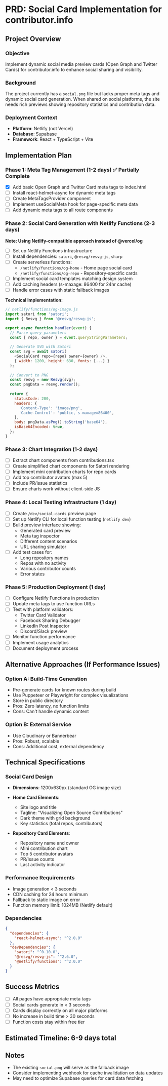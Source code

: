 # PRD: Social Card Implementation for contributor.info

## Project Overview

### Objective
Implement dynamic social media preview cards (Open Graph and Twitter Cards) for contributor.info to enhance social sharing and visibility.

### Background
The project currently has a `social.png` file but lacks proper meta tags and dynamic social card generation. When shared on social platforms, the site needs rich previews showing repository statistics and contribution data.

### Deployment Context
- **Platform**: Netlify (not Vercel)
- **Database**: Supabase
- **Framework**: React + TypeScript + Vite

## Implementation Plan

### Phase 1: Meta Tag Management (1-2 days) ✅ Partially Complete
- [x] Add basic Open Graph and Twitter Card meta tags to index.html
- [ ] Install react-helmet-async for dynamic meta tags
- [ ] Create MetaTagsProvider component
- [ ] Implement useSocialMeta hook for page-specific meta data
- [ ] Add dynamic meta tags to all route components

### Phase 2: Social Card Generation with Netlify Functions (2-3 days)
**Note: Using Netlify-compatible approach instead of @vercel/og**

- [ ] Set up Netlify Functions infrastructure
- [ ] Install dependencies: `satori`, `@resvg/resvg-js`, `sharp`
- [ ] Create serverless functions:
  - `/netlify/functions/og-home` - Home page social card
  - `/netlify/functions/og-repo` - Repository-specific cards
- [ ] Implement social card templates matching design system
- [ ] Add caching headers (s-maxage: 86400 for 24hr cache)
- [ ] Handle error cases with static fallback images

**Technical Implementation:**
```javascript
// netlify/functions/og-image.js
import satori from 'satori';
import { Resvg } from '@resvg/resvg-js';

export async function handler(event) {
  // Parse query parameters
  const { repo, owner } = event.queryStringParameters;
  
  // Generate SVG with Satori
  const svg = await satori(
    <SocialCard repo={repo} owner={owner} />,
    { width: 1200, height: 630, fonts: [...] }
  );
  
  // Convert to PNG
  const resvg = new Resvg(svg);
  const pngData = resvg.render();
  
  return {
    statusCode: 200,
    headers: {
      'Content-Type': 'image/png',
      'Cache-Control': 'public, s-maxage=86400',
    },
    body: pngData.asPng().toString('base64'),
    isBase64Encoded: true,
  };
}
```

### Phase 3: Chart Integration (1-2 days)
- [ ] Extract chart components from contributions.tsx
- [ ] Create simplified chart components for Satori rendering
- [ ] Implement mini contribution charts for repo cards
- [ ] Add top contributor avatars (max 5)
- [ ] Include PR/issue statistics
- [ ] Ensure charts work without client-side JS

### Phase 4: Local Testing Infrastructure (1 day)
- [ ] Create `/dev/social-cards` preview page
- [ ] Set up Netlify CLI for local function testing (`netlify dev`)
- [ ] Build preview interface showing:
  - Generated card preview
  - Meta tag inspector
  - Different content scenarios
  - URL sharing simulator
- [ ] Add test cases for:
  - Long repository names
  - Repos with no activity
  - Various contributor counts
  - Error states

### Phase 5: Production Deployment (1 day)
- [ ] Configure Netlify Functions in production
- [ ] Update meta tags to use function URLs
- [ ] Test with platform validators:
  - Twitter Card Validator
  - Facebook Sharing Debugger
  - LinkedIn Post Inspector
  - Discord/Slack preview
- [ ] Monitor function performance
- [ ] Implement usage analytics
- [ ] Document deployment process

## Alternative Approaches (If Performance Issues)

### Option A: Build-Time Generation
- Pre-generate cards for known routes during build
- Use Puppeteer or Playwright for complex visualizations
- Store in public directory
- Pros: Zero latency, no function limits
- Cons: Can't handle dynamic content

### Option B: External Service
- Use Cloudinary or Bannerbear
- Pros: Robust, scalable
- Cons: Additional cost, external dependency

## Technical Specifications

### Social Card Design
- **Dimensions**: 1200x630px (standard OG image size)
- **Home Card Elements**:
  - Site logo and title
  - Tagline: "Visualizing Open Source Contributions"
  - Dark theme with grid background
  - Key statistics (total repos, contributors)
  
- **Repository Card Elements**:
  - Repository name and owner
  - Mini contribution chart
  - Top 5 contributor avatars
  - PR/Issue counts
  - Last activity indicator

### Performance Requirements
- Image generation < 3 seconds
- CDN caching for 24 hours minimum
- Fallback to static image on error
- Function memory limit: 1024MB (Netlify default)

### Dependencies
```json
{
  "dependencies": {
    "react-helmet-async": "^2.0.0"
  },
  "devDependencies": {
    "satori": "^0.10.0",
    "@resvg/resvg-js": "^2.6.0",
    "@netlify/functions": "^2.0.0"
  }
}
```

## Success Metrics
- [ ] All pages have appropriate meta tags
- [ ] Social cards generate in < 3 seconds
- [ ] Cards display correctly on all major platforms
- [ ] No increase in build time > 30 seconds
- [ ] Function costs stay within free tier

## Estimated Timeline: 6-9 days total

## Notes
- The existing `social.png` will serve as the fallback image
- Consider implementing webhook for cache invalidation on data updates
- May need to optimize Supabase queries for card data fetching